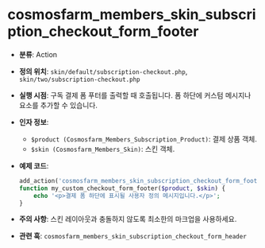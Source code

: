 # cosmosfarm_members_skin_subscription_checkout_form_footer

- **분류**: Action
- **정의 위치**: `skin/default/subscription-checkout.php`, `skin/two/subscription-checkout.php`
- **실행 시점**: 구독 결제 폼 푸터를 출력할 때 호출됩니다. 폼 하단에 커스텀 메시지나 요소를 추가할 수 있습니다.
- **인자 정보**:
  - `$product (Cosmosfarm_Members_Subscription_Product)`: 결제 상품 객체.
  - `$skin (Cosmosfarm_Members_Skin)`: 스킨 객체.
- **예제 코드**:

  ```php
  add_action('cosmosfarm_members_skin_subscription_checkout_form_footer', 'my_custom_checkout_form_footer', 10, 2);
  function my_custom_checkout_form_footer($product, $skin) {
      echo '<p>결제 폼 하단에 표시될 사용자 정의 메시지입니다.</p>';
  }
  ```

- **주의 사항**: 스킨 레이아웃과 충돌하지 않도록 최소한의 마크업을 사용하세요.
- **관련 훅**: `cosmosfarm_members_skin_subscription_checkout_form_header`

